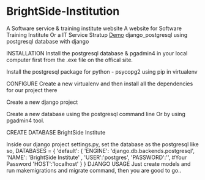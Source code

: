 # BrightSide-Institution
A Software service &amp; training institute website
A website for Software Training Institute Or a IT Service Stratup
[Demo](http://dip128.pythonanywhere.com/)
django_postgresql
using postgresql database with django

INSTALLATION
Install the postgresql database & pgadmin4 in your local computer first from the .exe file on the offical site.

Install the postgresql package for python - psycopg2 using pip in virtualenv

CONFIGURE
Create a new virtualenv and then install all the dependencies for our project there

Create a new django project

Create a new database using the postgresql command line Or by using pgadmin4 tool.

CREATE DATABASE BrightSide Institute

Inside our django project settings.py, set the database as the postgresql like so,
DATABASES = {
    'default': {
        'ENGINE': 'django.db.backends.postgresql',
        'NAME': 'BrightSide Institute' ,
        'USER':'postgres',
        'PASSWORD':'', #Your Password
        'HOST':'localhost'
    }
}
DJANGO USAGE
Just create models and run makemigrations and migrate command, then you are good to go..
